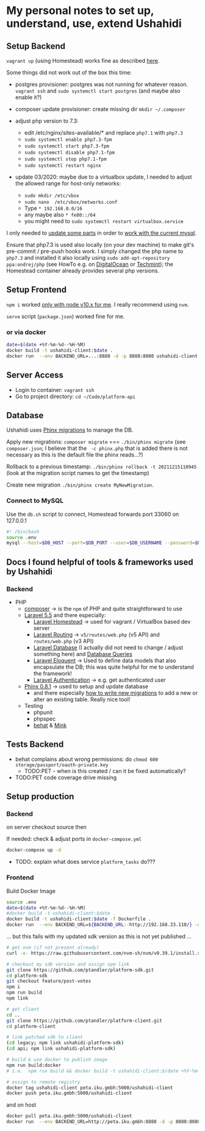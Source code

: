 # My personal notes to set up, understand, use, extend Ushahidi

## Setup Backend

`vagrant up` (using Homestead) works fine as described [here](./setup_alternatives/vagrant-setup.md).

Some things did not work out of the box this time:
* postgres provisioner: postgres was not running for whatever reason. `vagrant ssh` and `sudo systemctl start postgres` (and maybe also enable it?)
* composer update provisioner: create missing dir `mkdir ~/.composer`
* adjust php version to 7.3:
  * edit /etc/nginx/sites-available/* and replace `php7.1` with `php7.3`
  * `sudo systemctl enable php7.3-fpm`
  * `sudo systemctl start php7.3-fpm`
  * `sudo systemctl disable php7.1-fpm`
  * `sudo systemctl stop php7.1-fpm`
  * `sudo systemctl restart nginx`

* update 03/2020: maybe due to a virtualbox update, I needed to adjust the allowed range for host-only networks:
  * `sudo mkdir /etc/vbox`
  * `sudo nano  /etc/vbox/networks.conf`
  * Type `* 192.168.0.0/16`
  * any maybe also `* fe80::/64`
  * you might need to `sudo systemctl restart virtualbox.service`

I only needed to [update some parts](https://github.com/ushahidi/platform/pull/4393) in order to [work with the current mysql](https://github.com/ushahidi/platform/issues/4392).

Ensure that php7.3 is used also locally (on your dev machine) to make git's pre-commit / pre-push hooks work.
I simply changed the php name to `php7.3` and installed it also locally using `sudo add-apt-repository ppa:ondrej/php`
(see HowTo e.g. on [DigitalOcean][php1] or [Techmint][php2]);
the Homestead container already provides several php versions.

## Setup Frontend

`npm i` worked [only with node v10.x for me](https://github.com/ushahidi/platform/issues/4390). I really recommend using `nvm`.

`serve` script (`package.json`) worked fine for me.

[php1]: https://www.digitalocean.com/community/tutorials/how-to-run-multiple-php-versions-on-one-server-using-apache-and-php-fpm-on-ubuntu-18-04
[php2]: https://www.tecmint.com/install-different-php-versions-in-ubuntu/

### or via docker

```bash
date=$(date +%Y-%m-%d--%H-%M)
docker build -t ushahidi-client:$date .
docker run  --env BACKEND_URL=...:8880 -d -p 8888:8080 ushahidi-client:$date
```


## Server Access

- Login to container: `vagrant ssh`
- Go to project directory: `cd ~/Code/platform-api`

## Database

Ushahidi uses [Phinx migrations](https://netlor-phinx.readthedocs.io/en/latest/migrations.html) to manage the DB.

Apply new migrations: `composer migrate` === `./bin/phinx migrate` (see `composer.json`; I believe that the ` -c phinx.php` that is added there is not necessary as this is the default file the phinx reads...?)

Rollback to a previous timestamp: `./bin/phinx rollback -t 20211215110945` (look at the migration script names to get the timestamp)

Create new migration `./bin/phinx create MyNewMigration`.

### Connect to MySQL

Use the `db.sh` script to connect, Homestead forwards port 33060 on 127.0.0.1

```bash
#! /bin/bash
source .env
mysql --host=$DB_HOST --port=$DB_PORT --user=$DB_USERNAME --password=$DB_PASSWORD $DB_DATABASE
```


## Docs I found helpful of tools & frameworks used by Ushahidi

### Backend

* PHP
  * [composer](https://getcomposer.org/) -> is the `npm` of PHP and quite straightforward to use
  * [Laravel 5.5](https://laravel.com/docs/5.5/structure) and there especially:
    * [Laravel Homestead](https://laravel.com/docs/5.5/homestead) -> used for vagrant / VirtualBox based dev server
    * [Laravel Routing](https://laravel.com/docs/5.5/routing) -> `v5/routes/web.php` (v5 API) and `routes/web.php` (v3 API)
    * [Laravel Database](https://laravel.com/docs/5.5/database) (I actually did not need to change / adjust something here) and [Database Queries](https://laravel.com/docs/5.5/queries)
    * [Laravel Eloquent](https://laravel.com/docs/5.5/eloquent) -> Used to define data models that also encapsulate the DB; this was quite helpful for me to understand the framework!
    * [Laravel Authentication](https://laravel.com/docs/5.5/authentication#retrieving-the-authenticated-user) -> e.g. get authenticated user
  * [Phinx 0.8.1](https://netlor-phinx.readthedocs.io/en/v0.8.1/intro.html) -> used to setup and update database
    * and there especially [how to write new migrations](https://netlor-phinx.readthedocs.io/en/v0.8.1/migrations.html#creating-a-new-migration)
      to add a new or alter an existing table. Really nice tool!
  * Testing
    * phpunit
    * phpspec
    * [behat](https://docs.behat.org/en/latest/) & [Mink](https://github.com/behat/mink)

## Tests Backend

* behat complains about wrong permissions: do `chmod 600 storage/passport/oauth-private.key`
  * TODO:PET - when is this created / can it be fixed automatically?
* TODO:PET code coverage drive missing


## Setup production

### Backend

on server checkout source then

If needed: check & adjust ports in `docker-compose.yml`

```bash
docker-compose up -d
```

- TODO: explain what does service `platform_tasks` do???

### Frontend

Build Docker Image

```bash
source .env
date=$(date +%Y-%m-%d--%H-%M)
#docker build -t ushahidi-client:$date .
docker build -t ushahidi-client:$date -f Dockerfile .
docker run  --env BACKEND_URL=${BACKEND_URL:-http://192.168.33.110/} -d -p 8888:8080 ushahidi-client:$date
```

... but this fails with my updated sdk version as this is not yet published ...

```bash
# get nvm (if not present already)
curl -o- https://raw.githubusercontent.com/nvm-sh/nvm/v0.39.1/install.sh | bash

# checkout my sdk version and assign npm link
git clone https://github.com/ptandler/platform-sdk.git
cd platform-sdk
git checkout feature/post-votes
npm i
npm run build
npm link

# get client
cd ..
git clone https://github.com/ptandler/platform-client.git
cd platform-client

# link patched sdk to client
(cd legacy; npm link ushahidi-platform-sdk)
(cd api; npm link ushahidi-platform-sdk)

# build & use docker to publish image
npm run build:docker
# i.e. `npm run build && docker build -t ushahidi-client:$(date +%Y-%m-%d--%H-%M) -f use-build.Dockerfile .`

# assign to remote registry
docker tag ushahidi-client peta.iku.gmbh:5000/ushahidi-client
docker push peta.iku.gmbh:5000/ushahidi-client
```

and on host

```bash
docker pull peta.iku.gmbh:5000/ushahidi-client
docker run  --env BACKEND_URL=http://peta.iku.gmbh:8888 -d -p 8080:8080 peta.iku.gmbh:5000/ushahidi-client:latest
```
